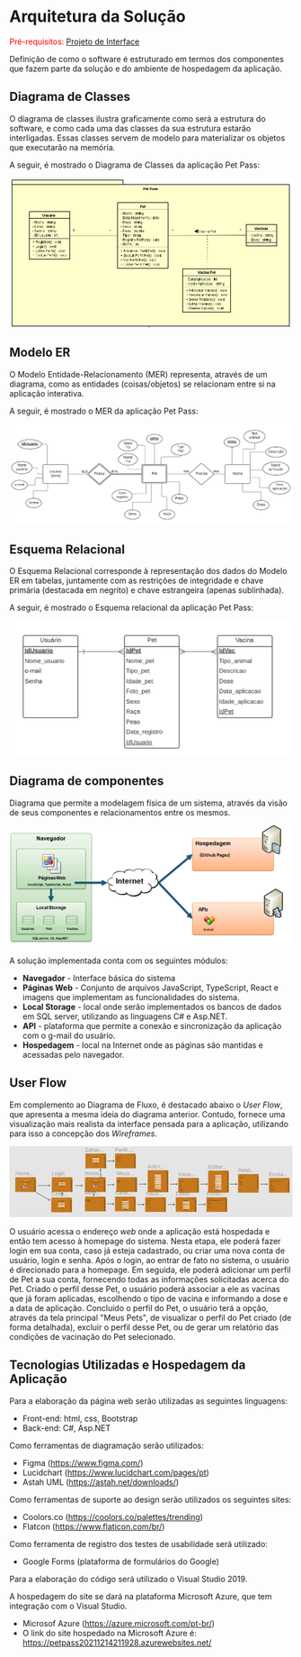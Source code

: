 # Arquitetura da Solução

<span style="color:red">Pré-requisitos: <a href="3-Projeto de Interface.md"> Projeto de Interface</a></span>

Definição de como o software é estruturado em termos dos componentes que fazem parte da solução e do ambiente de hospedagem da aplicação.

## Diagrama de Classes

O diagrama de classes ilustra graficamente como será a estrutura do software, e como cada uma das classes da sua estrutura estarão interligadas. Essas classes servem de modelo para materializar os objetos que executarão na memória.

A seguir, é mostrado o Diagrama de Classes da aplicação Pet Pass:

![Diagrama de Classes](img/DC.PNG)

## Modelo ER

O Modelo Entidade-Relacionamento (MER) representa, através de um diagrama, como as entidades (coisas/objetos) se relacionam entre si na aplicação interativa.

A seguir, é mostrado o MER da aplicação Pet Pass:

![Diagrama_E-R](https://github.com/ICEI-PUC-Minas-PMV-ADS/pmv-ads-2021-2-e2-proj-int-t3-petpass/blob/main/docs/img/Diagrama%20E-R.PNG?raw=true)

## Esquema Relacional

O Esquema Relacional corresponde à representação dos dados do Modelo ER em tabelas, juntamente com as restrições de integridade e chave primária (destacada em negrito) e chave estrangeira (apenas sublinhada).

A seguir, é mostrado o Esquema relacional da aplicação Pet Pass:

![Esquema_Relacional](https://github.com/ICEI-PUC-Minas-PMV-ADS/pmv-ads-2021-2-e2-proj-int-t3-petpass/blob/main/docs/img/Esquema%20Relacional.PNG?raw=true)

## Diagrama de componentes

Diagrama que permite a modelagem física de um sistema, através da visão de seus componentes e relacionamentos entre os mesmos.

![Diagrama de Componentes](https://github.com/ICEI-PUC-Minas-PMV-ADS/pmv-ads-2021-2-e2-proj-int-t3-petpass/blob/main/docs/img/Diagrama%20de%20componentes%20.png?raw=true)

A solução implementada conta com os seguintes módulos:

- **Navegador** - Interface básica do sistema  
- **Páginas Web** - Conjunto de arquivos JavaScript, TypeScript, React e imagens que implementam as funcionalidades do sistema.
- **Local Storage** - local onde serão implementados os bancos de dados em SQL server, utilizando as linguagens C# e Asp.NET.
- **API** - plataforma que permite a conexão e sincronização da aplicação com o g-mail do usuário.
- **Hospedagem** - local na Internet onde as páginas são mantidas e acessadas pelo navegador. 

## User Flow

Em complemento ao Diagrama de Fluxo, é destacado abaixo o *User Flow*, que apresenta a mesma ideia do diagrama anterior. Contudo, fornece uma visualização mais realista da interface pensada para a aplicação, utilizando para isso a concepção dos *Wireframes*.

![User_Flow](https://github.com/ICEI-PUC-Minas-PMV-ADS/pmv-ads-2021-2-e2-proj-int-t3-petpass/blob/main/docs/img/User_flow1.PNG?raw=true)

O usuário acessa o endereço *web* onde a aplicação está hospedada e então tem acesso à homepage do sistema. Nesta etapa, ele poderá fazer login em sua conta, caso já esteja cadastrado, ou criar uma nova conta de usuário, login e senha. Após o login, ao entrar de fato no sistema, o usuário é direcionado para a homepage. Em seguida, ele poderá adicionar um perfil de Pet a sua conta, fornecendo todas as informações solicitadas acerca do Pet. Criado o perfil desse Pet, o usuário poderá associar a ele as vacinas que já foram aplicadas, escolhendo o tipo de vacina e informando a dose e a data de aplicação. Concluído o perfil do Pet, o usuário terá a opção, através da tela principal "Meus Pets", de visualizar o perfil do Pet criado (de forma detalhada), excluir o perfil desse Pet, ou de gerar um relatório das condições de vacinação do Pet selecionado.

## Tecnologias Utilizadas e Hospedagem da Aplicação

Para a elaboração da página web serão utilizadas as seguintes linguagens:
- Front-end: html, css, Bootstrap
- Back-end: C#, Asp.NET

Como ferramentas de diagramação serão utilizados:
- Figma (https://www.figma.com/)
- Lucidchart (https://www.lucidchart.com/pages/pt)
- Astah UML (https://astah.net/downloads/)

Como ferramentas de suporte ao design serão utilizados os seguintes sites:
- Coolors.co (https://coolors.co/palettes/trending)
- Flatcon (https://www.flaticon.com/br/)

Como ferramenta de registro dos testes de usabilidade será utilizado:
- Google Forms (plataforma de formulários do Google)

Para a elaboração do código será utilizado o Visual Studio 2019.

A hospedagem do site se dará na plataforma Microsoft Azure, que tem integração com o Visual Studio.
- Microsof Azure (https://azure.microsoft.com/pt-br/)
- O link do site hospedado na Microsoft Azure é: https://petpass20211214211928.azurewebsites.net/
